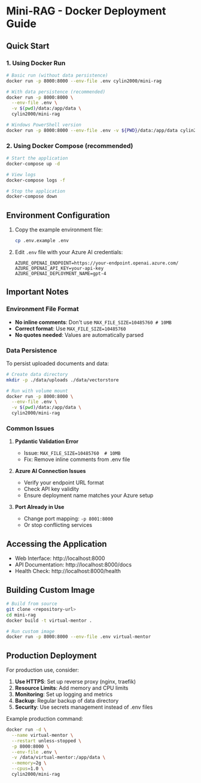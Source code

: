 # Mini-RAG - Docker Deployment Guide

## Quick Start

### 1. Using Docker Run

```bash
# Basic run (without data persistence)
docker run -p 8000:8000 --env-file .env cylin2000/mini-rag

# With data persistence (recommended)
docker run -p 8000:8000 \
  --env-file .env \
  -v $(pwd)/data:/app/data \
  cylin2000/mini-rag

# Windows PowerShell version
docker run -p 8000:8000 --env-file .env -v ${PWD}/data:/app/data cylin2000/mini-rag
```

### 2. Using Docker Compose (recommended)

```bash
# Start the application
docker-compose up -d

# View logs
docker-compose logs -f

# Stop the application
docker-compose down
```

## Environment Configuration

1. Copy the example environment file:
   ```bash
   cp .env.example .env
   ```

2. Edit `.env` file with your Azure AI credentials:
   ```properties
   AZURE_OPENAI_ENDPOINT=https://your-endpoint.openai.azure.com/
   AZURE_OPENAI_API_KEY=your-api-key
   AZURE_OPENAI_DEPLOYMENT_NAME=gpt-4
   ```

## Important Notes

### Environment File Format
- **No inline comments**: Don't use `MAX_FILE_SIZE=10485760 # 10MB`
- **Correct format**: Use `MAX_FILE_SIZE=10485760`
- **No quotes needed**: Values are automatically parsed

### Data Persistence
To persist uploaded documents and data:
```bash
# Create data directory
mkdir -p ./data/uploads ./data/vectorstore

# Run with volume mount
docker run -p 8000:8000 \
  --env-file .env \
  -v $(pwd)/data:/app/data \
  cylin2000/mini-rag
```

### Common Issues

1. **Pydantic Validation Error**
   - Issue: `MAX_FILE_SIZE=10485760  # 10MB`
   - Fix: Remove inline comments from .env file

2. **Azure AI Connection Issues**
   - Verify your endpoint URL format
   - Check API key validity
   - Ensure deployment name matches your Azure setup

3. **Port Already in Use**
   - Change port mapping: `-p 8001:8000`
   - Or stop conflicting services

## Accessing the Application

- Web Interface: http://localhost:8000
- API Documentation: http://localhost:8000/docs
- Health Check: http://localhost:8000/health

## Building Custom Image

```bash
# Build from source
git clone <repository-url>
cd mini-rag
docker build -t virtual-mentor .

# Run custom image
docker run -p 8000:8000 --env-file .env virtual-mentor
```

## Production Deployment

For production use, consider:

1. **Use HTTPS**: Set up reverse proxy (nginx, traefik)
2. **Resource Limits**: Add memory and CPU limits
3. **Monitoring**: Set up logging and metrics
4. **Backup**: Regular backup of data directory
5. **Security**: Use secrets management instead of .env files

Example production command:
```bash
docker run -d \
  --name virtual-mentor \
  --restart unless-stopped \
  -p 8000:8000 \
  --env-file .env \
  -v /data/virtual-mentor:/app/data \
  --memory=2g \
  --cpus=1.0 \
  cylin2000/mini-rag
```